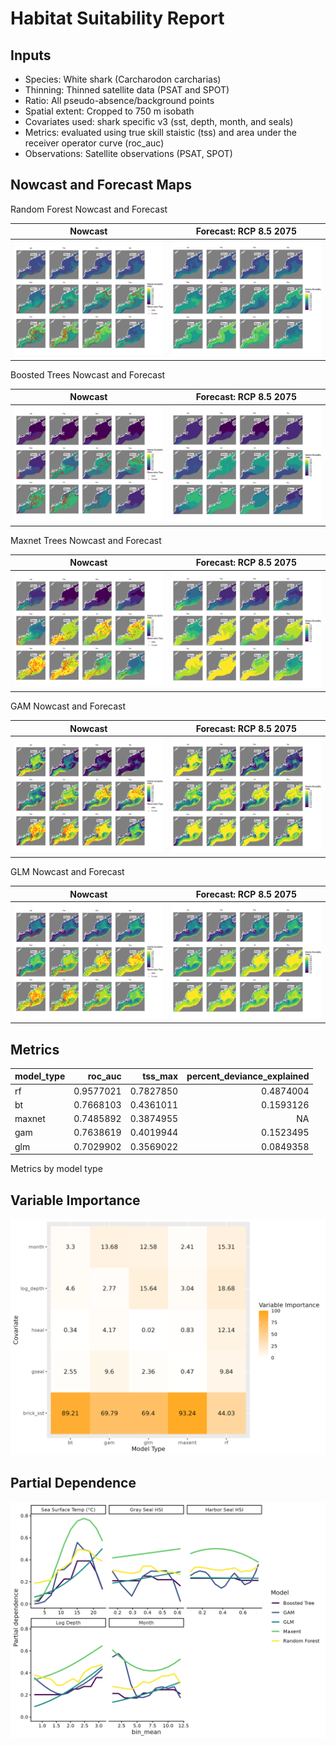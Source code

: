 Habitat Suitability Report
================

## Inputs

- Species: White shark (Carcharodon carcharias)
- Thinning: Thinned satellite data (PSAT and SPOT)
- Ratio: All pseudo-absence/background points
- Spatial extent: Cropped to 750 m isobath
- Covariates used: shark specific v3 (sst, depth, month, and seals)
- Metrics: evaluated using true skill staistic (tss) and area under the
  receiver operator curve (roc_auc)
- Observations: Satellite observations (PSAT, SPOT)

## Nowcast and Forecast Maps

Random Forest Nowcast and Forecast

| Nowcast | Forecast: RCP 8.5 2075 |
|:--:|:--:|
| ![](../../../../tidy_reports/versions/c11/110960/c11.110960.01_12_rf_compiled_casts.png) | ![](../../../../tidy_reports/versions/c11/110964/c11.110964.01_12_rf_compiled_casts.png) |

Boosted Trees Nowcast and Forecast

| Nowcast | Forecast: RCP 8.5 2075 |
|:--:|:--:|
| ![](../../../../tidy_reports/versions/c11/110960/c11.110960.01_12_bt_compiled_casts.png) | ![](../../../../tidy_reports/versions/c11/110964/c11.110964.01_12_bt_compiled_casts.png) |

Maxnet Trees Nowcast and Forecast

| Nowcast | Forecast: RCP 8.5 2075 |
|:--:|:--:|
| ![](../../../../tidy_reports/versions/c11/110960/c11.110960.01_12_maxent_compiled_casts.png) | ![](../../../../tidy_reports/versions/c11/110964/c11.110964.01_12_maxent_compiled_casts.png) |

GAM Nowcast and Forecast

| Nowcast | Forecast: RCP 8.5 2075 |
|:--:|:--:|
| ![](../../../../tidy_reports/versions/c11/110960/c11.110960.01_12_gam_compiled_casts.png) | ![](../../../../tidy_reports/versions/c11/110964/c11.110964.01_12_gam_compiled_casts.png) |

GLM Nowcast and Forecast

| Nowcast | Forecast: RCP 8.5 2075 |
|:--:|:--:|
| ![](../../../../tidy_reports/versions/c11/110960/c11.110960.01_12_glm_compiled_casts.png) | ![](../../../../tidy_reports/versions/c11/110964/c11.110964.01_12_glm_compiled_casts.png) |

## Metrics

| model_type |   roc_auc |   tss_max | percent_deviance_explained |
|:-----------|----------:|----------:|---------------------------:|
| rf         | 0.9577021 | 0.7827850 |                  0.4874004 |
| bt         | 0.7668103 | 0.4361011 |                  0.1593126 |
| maxnet     | 0.7485892 | 0.3874955 |                         NA |
| gam        | 0.7638619 | 0.4019944 |                  0.1523495 |
| glm        | 0.7029902 | 0.3569022 |                  0.0849358 |

Metrics by model type

## Variable Importance

![](m11.11096_tidy_compiled_files/figure-gfm/variable_importance-1.png)

## Partial Dependence

![](m11.11096_tidy_compiled_files/figure-gfm/partial_dependence-1.png)
